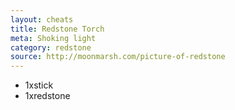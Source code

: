 ```yaml
---
layout: cheats
title: Redstone Torch
meta: Shoking light
category: redstone
source: http://moonmarsh.com/picture-of-redstone
---
```

- 1xstick
- 1xredstone
